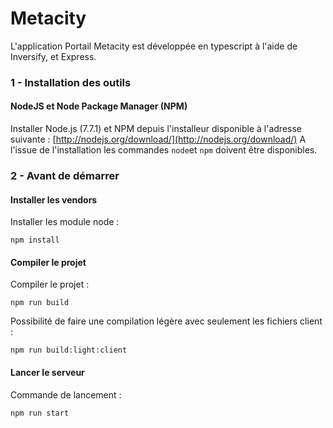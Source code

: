 #  Metacity

L'application Portail Metacity est développée en typescript à l'aide de Inversify, et Express.

### 1 - Installation des outils
	
#### NodeJS et Node Package Manager (NPM)

Installer Node.js (7.7.1) et NPM depuis l'installeur disponible à l'adresse suivante : [http://nodejs.org/download/](http://nodejs.org/download/)
A l'issue de l'installation les commandes `node`et `npm` doivent être disponibles.

### 2 - Avant de démarrer

#### Installer les vendors

Installer les module node :

    npm install
	
#### Compiler le projet

Compiler le projet :

    npm run build

Possibilité de faire une compilation légère avec seulement les fichiers client : 

    npm run build:light:client

#### Lancer le serveur

Commande de lancement :

	npm run start
